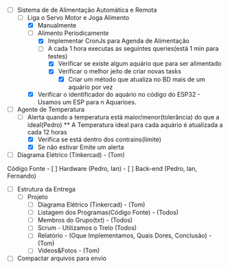 - [ ] Sistema de de Alimentação Automática e Remota
	- [ ] Liga o Servo Motor e Joga Alimento
		- [x] Manualmente
		- [ ] Alimento Periodicamente
			- [x] Implementar  CronJs para Agenda de Alimentação
			- [ ] A cada 1 hora executas as seguintes queries(está 1 min para testes)
				- [x] Verificar se existe algum aquário que para ser alimentado
				- [x] Verificar o melhor jeito de criar novas tasks
					- [x] Criar um método que atualiza no BD mais de um aquário por vez
		- [x] Verificar o identificador do aquário no código do ESP32 - Usamos um ESP para n Aquarioes.
- [ ] Agente de Temperatura
	- [ ] Alerta quando a temperatura está maior/menor(tolerância) do que a ideal(Pedro)
		** A Temperatura ideal para cada aquário é atualizada a cada 12 horas
		- [x] Verifica se está dentro dos contrains(limite)
		- [x] Se não estivar Emite um alerta

- [ ] Diagrama Elétrico (Tinkercad) - (Tom)

Código Fonte
	- [ ] Hardware (Pedro, Ian)
	- [ ] Back-end (Pedro, Ian, Fernando)

- [ ] Estrutura da Entrega
	- [ ] Projeto
		- [ ] Diagrama Elétrico (Tinkercad) - (Tom)
		- [ ] Listagem dos Programas(Código Fonte) - (Todos)
		- [ ] Membros do Grupo(txt) - (Todos)
		- [ ] Scrum - Utilizamos o Trelo (Todos)
		- [ ] Relatório - (Oque Implementamos, Quais Dores, Conclusão) - (Tom)
		- [ ] Vídeos&Fotos - (Tom)

- [ ] Compactar arquivos para envio
